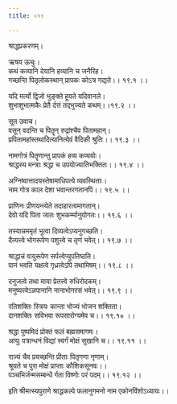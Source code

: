 ```yaml
---
title: ०१९

---
```

श्राद्धप्रकरणम्।  
  
ऋषय ऊचुः।  
कथं कव्यानि देयानि हव्यानि च जनैरिह।  
गच्छन्ति पितृलोकस्थान्‌ प्रापकः कोऽत्र गद्यते।। १९.१ ।।  
  
यदि मर्त्यो द्विजो भुङ्क्ते हूयते यदिवानले।  
शुभाशुभात्मकैः प्रेतै र्दत्तं तद्‌भुज्यते कथम्।।१९.२ ।।  
  
सूत उवाच।  
वसून्‌ वदन्ति च पितॄन्‌ रुद्रांश्चैव पितामहान्।  
प्रपितामहांस्तथादित्यानित्येवं वैदिकी श्रुतिः।। १९.३ ।।  
  
नामगोत्रं पितॄणान्तु प्रापकं हव्य कव्ययोः।  
श्राद्धस्य मन्त्राः श्रद्धा च उपयोज्यातिभक्तितः।। १९.४ ।।  
  
अग्निष्वात्तादयस्तेषामाधिपत्ये व्यवस्थिताः।  
नाम गोत्र काल देशा भवान्तरगतानपि।। १९.५ ।।  
  
प्राणिनः प्रीणयन्त्येते तदाहारत्वमागतान्।  
देवो यदि पिता जातः शुभकर्म्मानुयोगतः।। १९.६ ।।  
  
तस्यान्नममृतं भूत्वा दिव्यत्वेऽप्यनुगच्छति।  
दैत्यत्त्वे भोगरूपेण पशुत्त्वे च तृणं भवेत्।। १९.७ ।।  
  
श्राद्धान्नं वायुरूपेण सर्पत्त्वेप्युपतिष्ठति।  
पानं भवति यक्षत्वे गृध्रत्वेऽपि तथामिषम्।। १९.८ ।।  
  
दनुजत्वे तथा माया प्रेतत्त्वे रुधिरोदकम्।  
मनुष्यत्त्वेऽन्नपानानि नानाभोगरसं भवेत्।। १९.९ ।।  
  
रतिशक्तिः स्त्रियः कान्ता भोज्यं भोजन शक्तिता।  
दानशक्तिः सविभवा रूपसारोग्यमेव च।। १९.१० ।।  
  
श्रद्धा पुष्पमिदं प्रोक्तं फलं बह्मसमागमः।  
आयुः पत्रान्धनं विद्यां स्वर्गं मोक्षं सुखानि च।। १९.११ ।।  
  
राज्यं चैव प्रयच्छन्ति प्रीताः पितृगणा नृणाम्।  
श्रूयते च पुरा मोक्षं प्राप्ताः कौशिकसूनवः।।  
पञ्चभिर्जन्मसम्बन्धै र्गता विष्णोः परं पदम्।। १९.१२ ।।  
  
इति श्रीमत्स्यपुराणे श्राद्धकल्पे फलानुगमनो नाम एकोनविंशोऽध्यायः।।